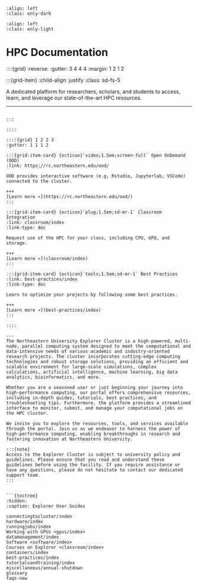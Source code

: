 <!--#  NEU's HPC Docs-->
```{image} images/NU_logo_white.png
:align: left
:class: only-dark
```

```{image} images/NU_logo_black.png
:align: left
:class: only-light
```

# HPC Documentation
::::{grid}
:reverse:
:gutter: 3 4 4 4
:margin: 1 2 1 2

:::{grid-item}
:child-align: justify
:class: sd-fs-5

A dedicated platform for researchers, scholars, and students to access, learn, and leverage our state-of-the-art HPC resources.

---
````{div}

:::

::::

::::{grid} 1 2 2 3
:gutter: 1 1 1 2

:::{grid-item-card} {octicon}`video;1.5em;screen-full` Open OnDemand (OOD)
:link: https://rc.northeastern.edu/ood/

OOD provides interactive software (e.g, Rstudio, Jupyterlab, VSCode) connected to the cluster.

+++
[Learn more »](https://rc.northeastern.edu/ood/)
:::

:::{grid-item-card} {octicon}`plug;1.5em;sd-mr-1` Classroom Integration
:link: classroom/index
:link-type: doc

Request use of the HPC for your class, including CPU, GPU, and storage.

+++
[Learn more »](classroom/index)
:::

:::{grid-item-card} {octicon}`tools;1.5em;sd-mr-1` Best Practices
:link: best-practices/index
:link-type: doc

Learn to optimize your projects by following some best practices.

+++
[Learn more »](best-practices/index)
:::

::::

---
The Northeastern University Explorer Cluster is a high-powered, multi-node, parallel computing system designed to meet the computational and data-intensive needs of various academic and industry-oriented research projects. The cluster incorporates cutting-edge computing technologies and robust storage solutions, providing an efficient and scalable environment for large-scale simulations, complex calculations, artificial intelligence, machine learning, big data analytics, bioinformatics, and more.

Whether you are a seasoned user or just beginning your journey into high-performance computing, our portal offers comprehensive resources, including in-depth guides, tutorials, best practices, and troubleshooting tips. Furthermore, the platform provides a streamlined interface to monitor, submit, and manage your computational jobs on the HPC cluster.

We invite you to explore the resources, tools, and services available through the portal. Join us as we endeavor to harness the power of high-performance computing, enabling breakthroughs in research and fostering innovation at Northeastern University.

:::{note}
Access to the Explorer Cluster is subject to university policy and guidelines. Please ensure that you read and understand these guidelines before using the facility. If you require assistance or have any questions, please do not hesitate to contact our dedicated support team.
:::


```{toctree}
:hidden:
:caption: Explorer User Guides

connectingtocluster/index
hardware/index
runningjobs/index
Working with GPUs <gpus/index>
datamanagement/index
Software <software/index>
Courses on Explorer <classroom/index>
containers/index
best-practices/index
tutorialsandtraining/index
miscellaneous/annual-shutdown
glossary
faqs-new
